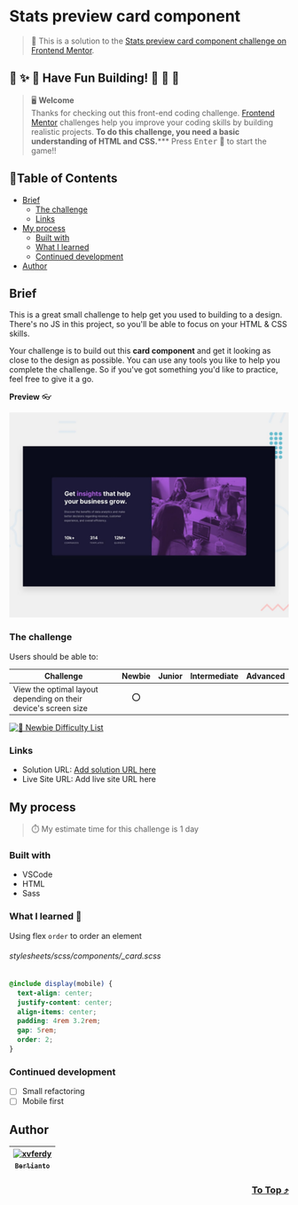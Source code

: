 # Stats preview card component

> 🔖 This is a solution to the [Stats preview card component challenge on Frontend Mentor](https://www.frontendmentor.io/challenges/stats-preview-card-component-8JqbgoU62).

## 🌈 ✨ 🎉 Have Fun Building! 🚀 🎊 🎈
> 🖥️ **Welcome** <br>
> Thanks for checking out this front-end coding challenge.
[Frontend Mentor](https://www.frontendmentor.io) challenges help you improve your coding skills by building realistic projects.
**To do this challenge, you need a basic understanding of HTML and CSS.***** Press <kbd>Enter</kbd> 🚀 to start the game!!

## 📍Table of Contents
- [Brief](#brief)
	- [The challenge](#the-challenge)
	- [Links](#links)
- [My process](#my-process)
	- [Built with](#built-with)
	- [What I learned](#what-i-learned-)
	- [Continued development](#continued-development)
- [Author](#author)

## Brief
This is a great small challenge to help get you used to building to a design. There's no JS in this project, so you'll be able to focus on your HTML & CSS skills.

Your challenge is to build out this **card component** and get it looking as close to the design as possible. You can use any tools you like to help you complete the challenge. So if you've got something you'd like to practice, feel free to give it a go.

**Preview** :eyeglasses:

![Design preview for the Stats preview card component coding challenge](./design/desktop-preview.jpg)

### The challenge 
Users should be able to:
  
| Challenge | Newbie | Junior | Intermediate | Advanced |
| --- | :---: | :---: | :---: | :---: |
| View the optimal layout depending on their device's screen size | ⭕ |  |  |  |

[![🐬 Newbie Difficulty List](https://img.shields.io/badge/Difficulty-Newbie-3F54A3?style=for-the-badge&logo=frontendmentor "Newbie Difficulty")](https://www.frontendmentor.io/challenges?difficulties=1)

### Links
- Solution URL: [Add solution URL here]()
- Live Site URL: Add live site URL here

## My process
> ⏱️ My estimate time for this challenge is 1 day
### Built with
- VSCode
- HTML
- Sass

### What I learned 🥳
Using flex `order` to order an element
###### stylesheets/scss/components/\_card.scss
```scss
@include display(mobile) {
  text-align: center;
  justify-content: center;
  align-items: center;
  padding: 4rem 3.2rem;
  gap: 5rem;
  order: 2;
}
```

### Continued development
- [ ] Small refactoring
- [ ] Mobile first

## Author
| [<img src="https://avatars.githubusercontent.com/u/47988956?v=4" alt="xvferdy" width="100px"/><br><sub><samp>Berlianto</samp></sub>](https://github.com/xvferdy)  |
|:---:|

<h3 align="right">
      <a href="#stats-preview-card-component">To Top ⤴️</a>
</h3>
